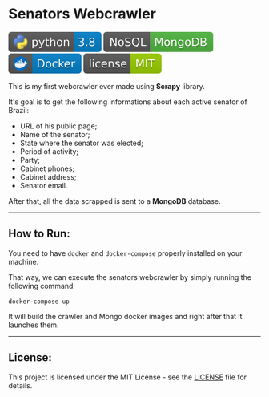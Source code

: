 # **Senators Webcrawler**

<img src='runtime.svg'></img>
<img src='database.svg'></img>
<img src='docker.svg'></img>
<img src='license.svg'></img>

This is my first webcrawler ever made using **Scrapy** library.

It's goal is to get the following informations about each active senator of Brazil:

- URL of his public page;
- Name of the senator;
- State where the senator was elected;
- Period of activity;
- Party;
- Cabinet phones;
- Cabinet address;
- Senator email.

After that, all the data scrapped is sent to a **MongoDB** database.

---

## **How to Run:**

You need to have `docker` and `docker-compose` properly installed on your machine.

That way, we can execute the senators webcrawler by simply running the following command: 

```
docker-compose up
```

It will build the crawler and Mongo docker images and right after that it launches them.


---

## License:

This project is licensed under the MIT License - see the <a href='LICENSE.md'>LICENSE</a> file for details.